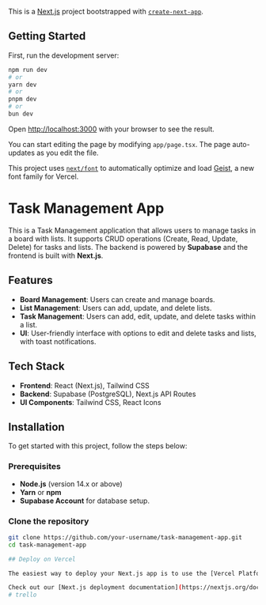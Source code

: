 This is a [Next.js](https://nextjs.org) project bootstrapped with [`create-next-app`](https://nextjs.org/docs/app/api-reference/cli/create-next-app).

## Getting Started

First, run the development server:

```bash
npm run dev
# or
yarn dev
# or
pnpm dev
# or
bun dev
```

Open [http://localhost:3000](http://localhost:3000) with your browser to see the result.

You can start editing the page by modifying `app/page.tsx`. The page auto-updates as you edit the file.

This project uses [`next/font`](https://nextjs.org/docs/app/building-your-application/optimizing/fonts) to automatically optimize and load [Geist](https://vercel.com/font), a new font family for Vercel.

# Task Management App

This is a Task Management application that allows users to manage tasks in a board with lists. It supports CRUD operations (Create, Read, Update, Delete) for tasks and lists. The backend is powered by **Supabase** and the frontend is built with **Next.js**.

## Features

- **Board Management**: Users can create and manage boards.
- **List Management**: Users can add, update, and delete lists.
- **Task Management**: Users can add, edit, update, and delete tasks within a list.
- **UI**: User-friendly interface with options to edit and delete tasks and lists, with toast notifications.

## Tech Stack

- **Frontend**: React (Next.js), Tailwind CSS
- **Backend**: Supabase (PostgreSQL), Next.js API Routes
- **UI Components**: Tailwind CSS, React Icons

## Installation

To get started with this project, follow the steps below:

### Prerequisites

- **Node.js** (version 14.x or above)
- **Yarn** or **npm**
- **Supabase Account** for database setup.

### Clone the repository

```bash
git clone https://github.com/your-username/task-management-app.git
cd task-management-app 

## Deploy on Vercel

The easiest way to deploy your Next.js app is to use the [Vercel Platform](https://vercel.com/new?utm_medium=default-template&filter=next.js&utm_source=create-next-app&utm_campaign=create-next-app-readme) from the creators of Next.js.

Check out our [Next.js deployment documentation](https://nextjs.org/docs/app/building-your-application/deploying) for more details.
# trello
